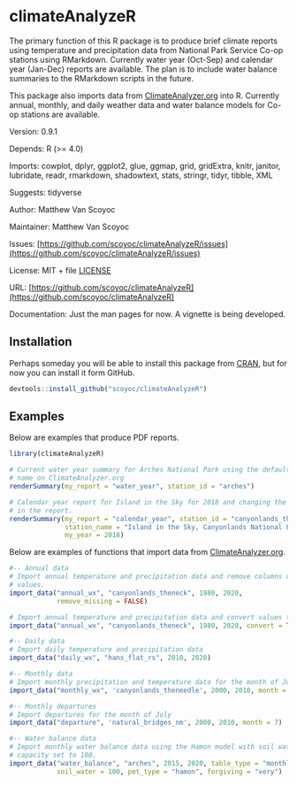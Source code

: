 # climateAnalyzeR

<!-- badges: start -->
<!-- badges: end -->

The primary function of this R package is to produce brief climate reports using temperature and precipitation data from National Park Service Co-op stations using RMarkdown. 
Currently water year (Oct-Sep) and calendar year (Jan-Dec) reports are available. 
The plan is to include water balance summaries to the RMarkdown scripts in the future.

This package also imports data from [ClimateAnalyzer.org](http://climateanalyzer.org/) into R. 
Currently  annual, monthly, and daily weather data and water balance models for Co-op stations are available.

Version: 0.9.1

Depends: R (>= 4.0)

Imports: cowplot, dplyr, ggplot2, glue, ggmap, grid, gridExtra, knitr, janitor, lubridate, readr, rmarkdown, shadowtext, stats, stringr, tidyr, tibble, XML

Suggests: tidyverse

Author: Matthew Van Scoyoc

Maintainer: Matthew Van Scoyoc

Issues: [https://github.com/scoyoc/climateAnalyzeR/issues](https://github.com/scoyoc/climateAnalyzeR/issues)

License: MIT + file [LICENSE](https://github.com/scoyoc/climateAnalyzeR/blob/master/LICENSE.md)

URL: [https://github.com/scoyoc/climateAnalyzeR](https://github.com/scoyoc/climateAnalyzeR)

Documentation: Just the man pages for now. A vignette is being developed.

## Installation

Perhaps someday you will be able to install this package from [CRAN](https://CRAN.R-project.org), but for now you can 
install it form GitHub.

``` r
devtools::install_github("scoyoc/climateAnalyzeR")
```

## Examples

Below are examples that produce PDF reports.
```r
library(climateAnalyzeR)

# Current water year summary for Arches National Park using the default station 
# name on ClimateAnalyzer.org
renderSummary(my_report = "water_year", station_id = "arches")

# Calendar year report for Island in the Sky for 2018 and changing the name used 
# in the report.
renderSummary(my_report = "calendar_year", station_id = "canyonlands_theneck", 
              station_name = "Island in the Sky, Canyonlands National Park", 
              my_year = 2018)
```

Below are examples of functions that import data from [ClimateAnalyzer.org](http://climateanalyzer.org/).

``` r
#-- Annual data
# Import annual temperature and precipitation data and remove columns of missing
# values.
import_data("annual_wx", "canyonlands_theneck", 1980, 2020, 
            remove_missing = FALSE)

# Import annual temperature and precipitation data and convert values to metric
import_data("annual_wx", "canyonlands_theneck", 1980, 2020, convert = TRUE)

#-- Daily data
# Import daily temperature and precipitation data
import_data("daily_wx", "hans_flat_rs", 2010, 2020)

#-- Monthly data
# Import monthly precipitation and temperature data for the month of June
import_data("monthly_wx", 'canyonlands_theneedle', 2000, 2010, month = 6)

#-- Monthly departures
# Import departures for the month of July
import_data("departure", 'natural_bridges_nm', 2000, 2010, month = 7)

#-- Water balance data
# Import monthly water balance data using the Hamon model with soil water
# capacity set to 100.
import_data("water_balance", "arches", 2015, 2020, table_type = "monthly",
            soil_water = 100, pet_type = "hamon", forgiving = "very")
```

